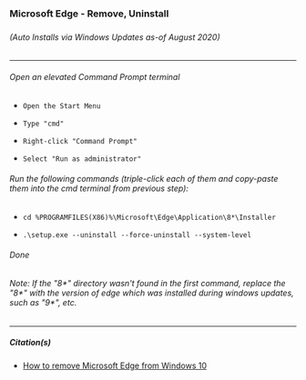 <h3 id="uninstall_guide">Microsoft Edge - Remove, Uninstall<h3>
<h6><i>(Auto Installs via Windows Updates as-of August 2020)</i></h6>
<hr/>
<h6>Open an elevated Command Prompt terminal</h6>
<ul>
	<li><pre><code>Open the Start Menu</code></pre></li>
	<li><pre><code>Type "cmd"</code></pre></li>
	<li><pre><code>Right-click "Command Prompt"</code></pre></li>
	<li><pre><code>Select "Run as administrator"</code></pre></li>
</ul>
<h6>Run the following commands (triple-click each of them and copy-paste them into the cmd terminal from previous step):</h6>
<ul>
	<li><pre><code>cd %PROGRAMFILES(X86)%\Microsoft\Edge\Application\8*\Installer</code></pre></li>
	<li><pre><code>.\setup.exe --uninstall --force-uninstall --system-level</code></pre></li>
</ul>
<h6>Done</h6>
<h6><i>Note: If the "8*" directory wasn't found in the first command, replace the "8*" with the version of edge which was installed during windows updates, such as "9*", etc.</i></h6>
<hr/>
<h5>Citation(s)</h5>
<ul>
	<li><a href="https://www.windowscentral.com/how-remove-microsoft-edge-windows-10">How to remove Microsoft Edge from Windows 10</a></li>
</ul>
